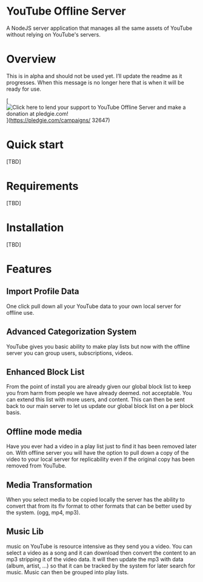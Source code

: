 YouTube Offline Server
==========
A NodeJS server application that manages all the same assets of YouTube without relying on YouTube's servers.


Overview
========
This is in alpha and should not be used yet. I’ll update the readme as it progresses. When this message is no longer here that is when it will be ready for use. 

[![Click here to lend your support to YouTube Offline Server and make a donation at pledgie.com!](https://pledgie.com/campaigns/32647.png?skin_name=chrome)](https://pledgie.com/campaigns/ 32647)

Quick start
==========
[TBD]


Requirements
============
[TBD]


Installation
============
[TBD]


Features
========

Import Profile Data
--------------
One click pull down all your YouTube data to your own local server for offline use.

Advanced Categorization System
--------------
YouTube gives you basic ability to make play lists but now with the offline server you can group users, subscriptions, videos.


Enhanced Block List
--------------
From the point of install you are already given our global block list to keep you from harm from people we have already deemed.
not acceptable. You can extend this list with more users, and content. This can then be sent back to our main server to let us 
update our global block list on a per block basis. 


Offline mode media
--------------
Have you ever had a video in a play list just to find it has been removed later on. With offline server you will have the option 
to pull down a copy of the video to your local server for replicability even if the original copy has been removed from YouTube.

Media Transformation
--------------
When you select media to be copied locally the server has the ability to convert that from its flv format to other formats that 
can be better used by the system. (ogg, mp4, mp3).

Music Lib
--------------
music on YouTube is resource intensive as they send you a video. You can select a video as a song and it can download then 
convert the content to an mp3 stripping it of the video data. It will then update the mp3 with data (album, artist, ...) so 
that it can be tracked by the system for later search for music. Music can then be grouped into play lists.

